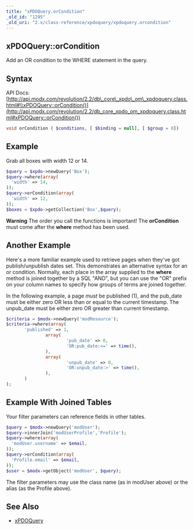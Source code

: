```yaml
---
title: "xPDOQuery.orCondition"
_old_id: "1295"
_old_uri: "2.x/class-reference/xpdoquery/xpdoquery.orcondition"
---
```


## xPDOQuery::orCondition

 Add an OR condition to the WHERE statement in the query.

## Syntax

 API Docs: [http://api.modx.com/revolution/2.2/db\_core\_xpdo\_om\_xpdoquery.class.html#\\xPDOQuery::orCondition()](http://api.modx.com/revolution/2.2/db_core_xpdo_om_xpdoquery.class.html#xPDOQuery::orCondition())

 ``` php 
void orCondition ( $conditions, [ $binding = null], [ $group = 0])
```

## Example

 Grab all boxes with width 12 or 14.

 ``` php 
$query = $xpdo->newQuery('Box');
$query->where(array(
   'width' => 14,
));
$query->orCondition(array(
   'width' => 12,
));
$boxes = $xpdo->getCollection('Box',$query);
```

 **Warning** 
 The order you call the functions is important! The **orCondition** must come after the **where** method has been used. 

## Another Example

 Here's a more familiar example used to retrieve pages when they've got publish/unpublish dates set. This demonstrates an alternative syntax for an or condition. Normally, each place in the array supplied to the **where** method is joined together by a SQL "AND", but you can use the "OR" prefix on your column names to specify how groups of terms are joined together.

 In the following example, a page _must_ be published (1), and the pub\_date must be either zero OR less than or equal to the current timestamp. The unpub\_date must be either zero OR greater than current timestamp.

 ``` php 
$criteria = $modx->newQuery('modResource');
$criteria->where(array(
        'published' => 1,
                array(
                        'pub_date' => 0,
                        'OR:pub_date:<=' => time(),
                ),
                array(
                        'unpub_date' => 0,
                        'OR:unpub_date:>' => time(),
                ),              
        )
);
```

## Example With Joined Tables

Your filter parameters can reference fields in other tables.

 ``` php 
$query = $modx->newQuery('modUser');
$query->innerJoin('modUserProfile','Profile'); 
$query->where(array(
   'modUser.username' => $email,
));
$query->orCondition(array(
   'Profile.email' => $email,
));    
$user = $modx->getObject('modUser', $query);
```

 The filter parameters may use the class name (as in modUser above) or the alias (as the Profile above). 

## See Also

- [xPDOQuery](xpdo/class-reference/xpdoquery "xPDOQuery")